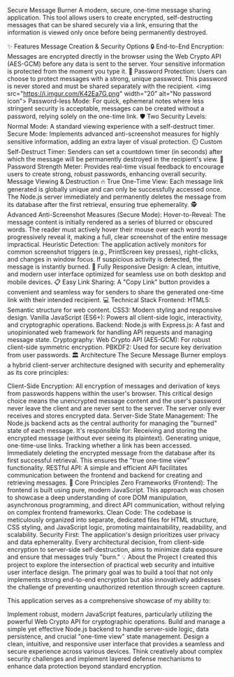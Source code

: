 Secure Message Burner
A modern, secure, one-time message sharing application. This tool allows users to create encrypted, self-destructing messages that can be shared securely via a link, ensuring that the information is viewed only once before being permanently destroyed.

✨ Features
Message Creation & Security Options
🔒 End-to-End Encryption: Messages are encrypted directly in the browser using the Web Crypto API (AES-GCM) before any data is sent to the server. Your sensitive information is protected from the moment you type it.
🔑 Password Protection: Users can choose to protect messages with a strong, unique password. This password is never stored and must be shared separately with the recipient.
&lt;img src="https://i.imgur.com/K42Ea7G.png" width="20" alt="No password icon"> Password-less Mode: For quick, ephemeral notes where less stringent security is acceptable, messages can be created without a password, relying solely on the one-time link.
🛡️ Two Security Levels:
Normal Mode: A standard viewing experience with a self-destruct timer.
Secure Mode: Implements advanced anti-screenshot measures for highly sensitive information, adding an extra layer of visual protection.
⏲️ Custom Self-Destruct Timer: Senders can set a countdown timer (in seconds) after which the message will be permanently destroyed in the recipient's view.
💪 Password Strength Meter: Provides real-time visual feedback to encourage users to create strong, robust passwords, enhancing overall security.
Message Viewing & Destruction
🔥 True One-Time View: Each message link generated is globally unique and can only be successfully accessed once. The Node.js server immediately and permanently deletes the message from its database after the first retrieval, ensuring true ephemerality.
🕵️ Advanced Anti-Screenshot Measures (Secure Mode):
Hover-to-Reveal: The message content is initially rendered as a series of blurred or obscured words. The reader must actively hover their mouse over each word to progressively reveal it, making a full, clear screenshot of the entire message impractical.
Heuristic Detection: The application actively monitors for common screenshot triggers (e.g., PrintScreen key presses), right-clicks, and changes in window focus. If suspicious activity is detected, the message is instantly burned.
📱 Fully Responsive Design: A clean, intuitive, and modern user interface optimized for seamless use on both desktop and mobile devices.
📋 Easy Link Sharing: A "Copy Link" button provides a convenient and seamless way for senders to share the generated one-time link with their intended recipient.
💻 Technical Stack
Frontend:
HTML5: Semantic structure for web content.
CSS3: Modern styling and responsive design.
Vanilla JavaScript (ES6+): Powers all client-side logic, interactivity, and cryptographic operations.
Backend:
Node.js with Express.js: A fast and unopinionated web framework for handling API requests and managing message state.
Cryptography:
Web Crypto API (AES-GCM): For robust client-side symmetric encryption.
PBKDF2: Used for secure key derivation from user passwords.
🏛️ Architecture
The Secure Message Burner employs a hybrid client-server architecture designed with security and ephemerality as its core principles:

Client-Side Encryption: All encryption of messages and derivation of keys from passwords happens within the user's browser. This critical design choice means the unencrypted message content and the user's password never leave the client and are never sent to the server. The server only ever receives and stores encrypted data.
Server-Side State Management: The Node.js backend acts as the central authority for managing the "burned" state of each message. It's responsible for:
Receiving and storing the encrypted message (without ever seeing its plaintext).
Generating unique, one-time-use links.
Tracking whether a link has been accessed.
Immediately deleting the encrypted message from the database after its first successful retrieval. This ensures the "true one-time view" functionality.
RESTful API: A simple and efficient API facilitates communication between the frontend and backend for creating and retrieving messages.
🌟 Core Principles
Zero Frameworks (Frontend): The frontend is built using pure, modern JavaScript. This approach was chosen to showcase a deep understanding of core DOM manipulation, asynchronous programming, and direct API communication, without relying on complex frontend frameworks.
Clean Code: The codebase is meticulously organized into separate, dedicated files for HTML structure, CSS styling, and JavaScript logic, promoting maintainability, readability, and scalability.
Security First: The application's design prioritizes user privacy and data ephemerality. Every architectural decision, from client-side encryption to server-side self-destruction, aims to minimize data exposure and ensure that messages truly "burn."
💡 About the Project
I created this project to explore the intersection of practical web security and intuitive user interface design. The primary goal was to build a tool that not only implements strong end-to-end encryption but also innovatively addresses the challenge of preventing unauthorized retention through screen capture.

This application serves as a comprehensive showcase of my ability to:

Implement robust, modern JavaScript features, particularly utilizing the powerful Web Crypto API for cryptographic operations.
Build and manage a simple yet effective Node.js backend to handle server-side logic, data persistence, and crucial "one-time view" state management.
Design a clean, intuitive, and responsive user interface that provides a seamless and secure experience across various devices.
Think creatively about complex security challenges and implement layered defense mechanisms to enhance data protection beyond standard encryption.
